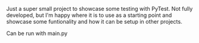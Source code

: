 Just a super small project to showcase some testing with PyTest. Not fully developed, but I'm happy where it is to use as a starting point and showcase some funtionality and how it can be setup in other projects. 


Can be run with main.py
